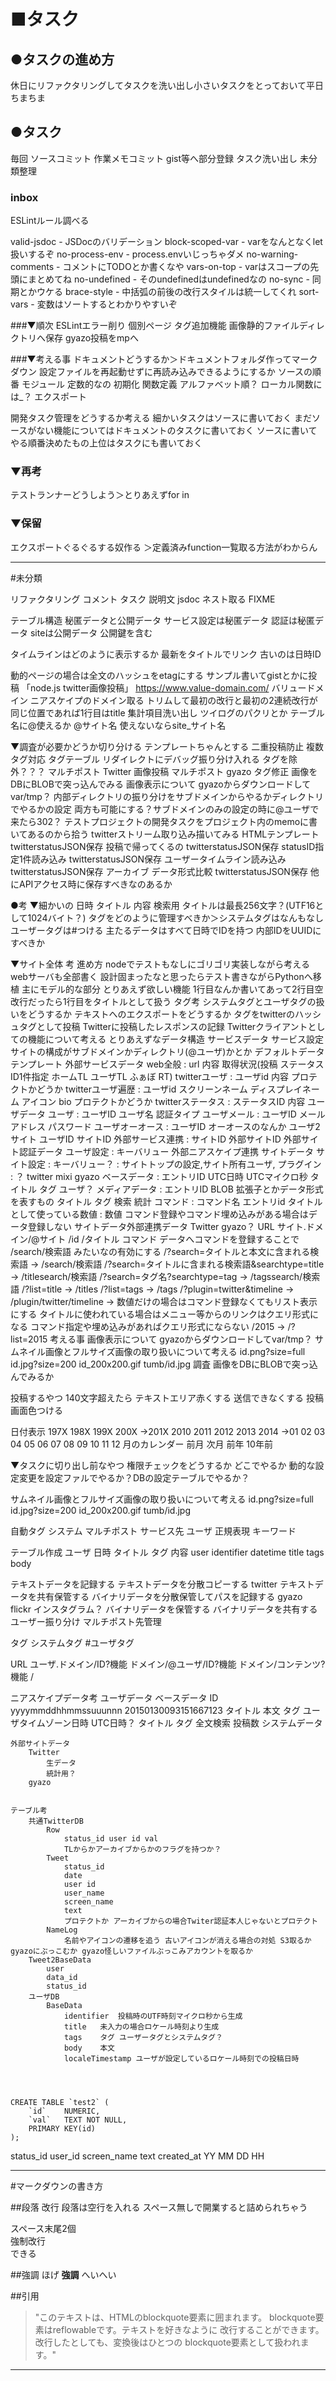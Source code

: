 ■タスク
=====================

## ●タスクの進め方
休日にリファクタリングしてタスクを洗い出し小さいタスクをとっておいて平日ちまちま

## ●タスク
毎回	ソースコミット 作業メモコミット gist等へ部分登録
	タスク洗い出し 未分類整理

### inbox
ESLintルール調べる

valid-jsdoc - JSDocのバリデーション
block-scoped-var - varをなんとなくlet扱いするぞ
no-process-env - process.envいじっちゃダメ
no-warning-comments - コメントにTODOとか書くなや
vars-on-top - varはスコープの先頭にまとめてね
no-undefined - そのundefinedはundefinedなの
no-sync - 同期とかウケる
brace-style - 中括弧の前後の改行スタイルは統一してくれ
sort-vars - 変数はソートするとわかりやすいぞ

###▼順次
ESLintエラー削り
個別ページ タグ追加機能
画像静的ファイルディレクトリへ保存
gyazo投稿をmpへ



###▼考える事
ドキュメントどうするか＞ドキュメントフォルダ作ってマークダウン
設定ファイルを再起動せずに再読み込みできるようにするか
ソースの順番
	モジュール
	定数的なの
	初期化
	関数定義 アルファベット順？ ローカル関数には_？
	エクスポート

開発タスク管理をどうするか考える
	細かいタスクはソースに書いておく
	まだソースがない機能についてはドキュメントのタスクに書いておく
	ソースに書いてやる順番決めたもの上位はタスクにも書いておく


### ▼再考
テストランナーどうしよう＞とりあえずfor in

### ▼保留
エクスポートぐるぐるする奴作る ＞定義済みfunction一覧取る方法がわからん


--------

#未分類


リファクタリング
	コメント
		タスク
		説明文
		jsdoc
	ネスト取る
	FIXME

テーブル構造
	秘匿データと公開データ
	サービス設定は秘匿データ
	認証は秘匿データ
	siteは公開データ 公開鍵を含む

タイムラインはどのように表示するか
	最新をタイトルでリンク 古いのは日時ID

動的ページの場合は全文のハッシュをetagにする
サンプル書いてgistとかに投稿 「node.js twitter画像投稿」
https://www.value-domain.com/ バリュードメイン ニアスケイプのドメイン取る
トリムして最初の改行と最初の2連続改行が同じ位置であれば1行目はtitle
集計項目洗い出し ツイログのパクリとか
テーブル名に@使えるか @サイト名 使えないならsite_サイト名

▼調査が必要かどうか切り分ける
テンプレートちゃんとする
二重投稿防止
複数タグ対応 タグテーブル
リダイレクトにデバッグ振り分け入れる
タグを除外？？？
マルチポスト Twitter
画像投稿
マルチポスト gyazo
タグ修正
画像をDBにBLOBで突っ込んでみる 
画像表示について gyazoからダウンロードしてvar/tmp？
内部ディレクトリの振り分けをサブドメインからやるかディレクトリでやるかの設定 両方も可能にする？サブドメインのみの設定の時に@ユーザで来たら302？
テストプロジェクトの開発タスクをプロジェクト内のmemoに書いてあるのから拾う
twitterストリーム取り込み描いてみる
HTMLテンプレート
twitterstatusJSON保存 投稿で帰ってくるの
twitterstatusJSON保存 statusID指定1件読み込み
twitterstatusJSON保存 ユーザータイムライン読み込み
twitterstatusJSON保存 アーカイブ データ形式比較
twitterstatusJSON保存 他にAPIアクセス時に保存すべきなのあるか



●考
▼細かいの
	日時 タイトル 内容 検索用
	タイトルは最長256文字？(UTF16として1024バイト？)
	タグをどのように管理すべきか＞システムタグはなんもなし ユーザータグは#つける
	主たるデータはすべて日時でIDを持つ 内部IDをUUIDにすべきか


▼サイト全体
考
	進め方
		nodeでテストもなしにゴリゴリ実装しながら考える webサーバも全部書く
		設計固まったなと思ったらテスト書きながらPythonへ移植 主にモデル的な部分
	とりあえず欲しい機能
		1行目なんか書いてあって2行目空改行だったら1行目をタイトルとして扱う
		タグ考
			システムタグとユーザタグの扱いをどうするか テキストへのエクスポートをどうするか
			タグをtwitterのハッシュタグとして投稿
		Twitterに投稿したレスポンスの記録
		Twitterクライアントとしての機能について考える
	とりあえずなデータ構造
		サービスデータ
			サービス設定 サイトの構成がサブドメインかディレクトリ(@ユーザ)かとか
			デフォルトデータ
				テンプレート
		外部サービスデータ
			web全般 : url 内容 取得状況(投稿 ステータスID1件指定 ホームTL ユーザTL ふぁぼ RT)
			twitterユーザ : ユーザid 内容 プロテクトかどうか
			twitterユーザ遍歴 : ユーザid スクリーンネーム ディスプレイネーム アイコン bio プロテクトかどうか
			twitterステータス : ステータスID 内容
		ユーザデータ
			ユーザ : ユーザID ユーザ名 認証タイプ
			ユーザメール : ユーザID メールアドレス パスワード
			ユーザオーオース : ユーザID オーオースのなんか
			ユーザ2サイト ユーザID サイトID
			外部サービス連携 : サイトID 外部サイトID 外部サイト認証データ
			ユーザ設定 : キーバリュー
			外部ニアスケイプ連携
		サイトデータ
			サイト設定 : キーバリュー？ : サイトトップの設定,サイト所有ユーザ,
			プラグイン : ？ twitter mixi gyazo 
			ベースデータ : エントリID UTC日時 UTCマイクロ秒 タイトル タグ ユーザ？
			メディアデータ : エントリID BLOB 拡張子とかデータ形式を表すもの
			タイトル
			タグ
			検索
			統計
			コマンド : コマンド名 エントリid
			タイトルとして使っている数値 : 数値 コマンド登録やコマンド埋め込みがある場合はデータ登録しない
		サイトデータ外部連携データ
			Twitter
			gyazo？
	URL
		サイト.ドメイン/@サイト
		/id
		/タイトル
		コマンド データへコマンドを登録することで /search/検索語 みたいなの有効にする
			/?search=タイトルと本文に含まれる検索語 → /search/検索語
			/?search=タイトルに含まれる検索語&searchtype=title → /titlesearch/検索語
			/?search=タグ名?searchtype=tag → /tagssearch/検索語
			/?list=title → /titles
			/?list=tags → /tags
			/?plugin=twitter&timeline → /plugin/twitter/timeline → 
		数値だけの場合はコマンド登録なくてもリスト表示にする
		タイトルに使われている場合はメニュー等からのリンクはクエリ形式になる
		コマンド指定や埋め込みがあればクエリ形式にならない
			/2015 → /?list=2015
	考える事
		画像表示について
			gyazoからダウンロードしてvar/tmp？
		サムネイル画像とフルサイズ画像の取り扱いについて考える
			id.png?size=full id.jpg?size=200 id_200x200.gif tumb/id.jpg
	調査
		画像をDBにBLOBで突っ込んでみるか

投稿するやつ
	140文字超えたら
		テキストエリア赤くする
		送信できなくする
	投稿画面色つける

日付表示
	 197X
	 198X
	 199X
	 200X
	→201X
	  2010
	  2011
	  2012
	  2013
	  2014
	   →01 02 03 04 05 06 07 08 09 10 11 12
	    月のカレンダー
	    前月 次月 前年 10年前

▼タスクに切り出し前なやつ
権限チェックをどうするか どこでやるか
動的な設定変更を設定ファルでやるか？DBの設定テーブルでやるか？

サムネイル画像とフルサイズ画像の取り扱いについて考える id.png?size=full id.jpg?size=200 id_200x200.gif tumb/id.jpg

自動タグ
	システム
		マルチポスト サービス先
	ユーザ
		正規表現
		キーワード




テーブル作成	ユーザ 日時 タイトル タグ 内容
user
identifier
datetime
title
tags
body

テキストデータを記録する
テキストデータを分散コピーする
	twitter
テキストデータを共有保管する
バイナリデータを分散保管してパスを記録する
	gyazo
	flickr
	インスタグラム？
バイナリデータを保管する
バイナリデータを共有する
ユーザー振り分け
マルチポスト先管理

タグ
システムタグ #ユーザタグ

URL
ユーザ.ドメイン/ID?機能
ドメイン/@ユーザ/ID?機能
ドメイン/コンテンツ?機能
/



ニアスケイプデータ考
	ユーザデータ
		ベースデータ
			ID yyyymmddhhmmssuuunnn 20150130093151667123
			タイトル
			本文
			タグ
			ユーザタイムゾーン日時
			UTC日時？
		タイトル
		タグ
		全文検索
		投稿数
	システムデータ
		
	外部サイトデータ
		Twitter
			生データ
			統計用？
		gyazo


	テーブル考
		共通TwitterDB
			Row
				status_id user id val
				TLからかアーカイブからかのフラグを持つか？
			Tweet
				status_id
				date
				user id
				user_name
				screen_name
				text
				プロテクトか アーカイブからの場合Twiter認証本人じゃないとプロテクト
			NameLog
				名前やアイコンの遷移を追う 古いアイコンが消える場合の対処 S3取るかgyazoにぶっこむか gyazo怪しいファイルぶっこみアカウントを取るか
		Tweet2BaseData
			user
			data_id
			status_id
		ユーザDB
			BaseData
				identifier	投稿時のUTF時刻マイクロ秒から生成
				title	未入力の場合ロケール時刻より生成
				tags	タグ ユーザータグとシステムタグ？
				body	本文
				localeTimestamp	ユーザが設定しているロケール時刻での投稿日時




	CREATE TABLE `test2` (
		`id`	NUMERIC,
		`val`	TEXT NOT NULL,
		PRIMARY KEY(id)
	);



status_id
user_id
screen_name
text
created_at
YY
MM
DD
HH









--------

#マークダウンの書き方

##段落 改行
段落は空行を入れる
スペース無しで開業すると詰められちゃう

スペース末尾2個  
強制改行  
できる

##強調
ほげ **強調** へいへい


##引用
> "このテキストは、HTMLのblockquote要素に囲まれます。
blockquote要素はreflowableです。テキストを好きなように
改行することができます。改行したとしても、変換後はひとつの
blockquote要素として扱われます。"

----

